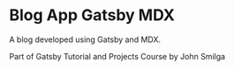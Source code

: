 # Blog App Gatsby MDX

A blog developed using Gatsby and MDX.

Part of Gatsby Tutorial and Projects Course by John Smilga
